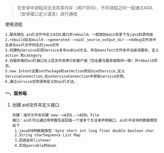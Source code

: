 

> 在安卓中进程间无法共享内存（用户空间），不同进程之间一般通过AIDL（安卓接口定义语言）进行通信

使用流程

```
1.服务端在.aidl文件中定义AIDL接口并rebuild。一般放到main目录下与java目录同级
2.rebuild后在build-->generated-->aidl_source_output_dir-->debug文件夹中生成与aidl文件同名的java文件
3.创建MyService实现Service复写onBind方法，并在manifest文件夹中注册该服务，定义action 和category
4.将服务端的aidl接口及上层文件夹拷贝到客户端（包名要与服务端保持一致）并rebuild项目。
5.new Intent设置setPackage和setAction然后bindService,定义ServiceConnection,在onServiceConnection中获取service实例。
6.通过service实例调用定义的aidl方法。

```

#### 一、服务端

1. 创建.aidl文件并定义接口

   ```
   创建：选中文件夹右键 new-->AIDL-->AIDL File
   接口：aidl可以通过带参数及返回值一个或多个方法来声明接口，aidl中支持的数据类型如下
   	1.java的8种数据类型：byte short int long float double boolean char
   	2.String charSequence List Map
   	3.回调监听listener
   	4.实现parceble的bean
   ```

   

